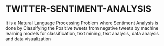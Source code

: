 # TWITTER-SENTIMENT-ANALYSIS
It is a Natural Language Processing Problem where Sentiment Analysis is done by Classifying the Positive tweets from negative tweets by machine learning models for classification, text mining, text analysis, data analysis and data visualization

